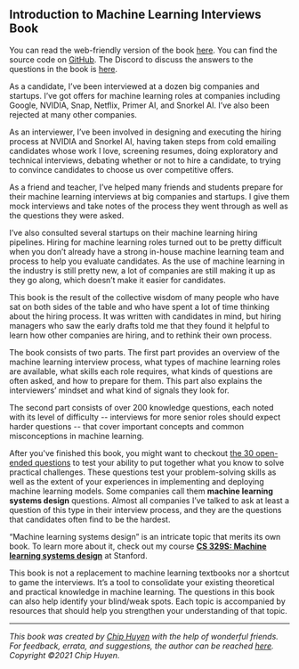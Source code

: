 ## Introduction to Machine Learning Interviews Book

You can read the web-friendly version of the book [here](https://huyenchip.com/ml-interviews-book/). You can find the source code on [GitHub](https://github.com/chiphuyen/ml-interviews-book). The Discord to discuss the answers to the questions in the book is [here](https://discord.gg/XjDNDSEYjh).

As a candidate, I’ve been interviewed at a dozen big companies and startups. I’ve got offers for machine learning roles at companies including Google, NVIDIA, Snap, Netflix, Primer AI, and Snorkel AI. I’ve also been rejected at many other companies.

As an interviewer, I’ve been involved in designing and executing the hiring process at NVIDIA and Snorkel AI, having taken steps from cold emailing candidates whose work I love, screening resumes, doing exploratory and technical interviews, debating whether or not to hire a candidate, to trying to convince candidates to choose us over competitive offers.

As a friend and teacher, I’ve helped many friends and students prepare for their machine learning interviews at big companies and startups. I give them mock interviews and take notes of the process they went through as well as the questions they were asked.

I’ve also consulted several startups on their machine learning hiring pipelines. Hiring for machine learning roles turned out to be pretty difficult when you don’t already have a strong in-house machine learning team and process to help you evaluate candidates. As the use of machine learning in the industry is still pretty new, a lot of companies are still making it up as they go along, which doesn’t make it easier for candidates.

This book is the result of the collective wisdom of many people who have sat on both sides of the table and who have spent a lot of time thinking about the hiring process. It was written with candidates in mind, but hiring managers who saw the early drafts told me that they found it helpful to learn how other companies are hiring, and to rethink their own process.

The book consists of two parts. The first part provides an overview of the machine learning interview process, what types of machine learning roles are available, what skills each role requires, what kinds of questions are often asked, and how to prepare for them. This part also explains the interviewers’ mindset and what kind of signals they look for.

The second part consists of over 200 knowledge questions, each noted with its level of difficulty -- interviews for more senior roles should expect harder questions -- that cover important concepts and common misconceptions in machine learning.

After you've finished this book, you might want to checkout [the 30 open-ended questions](https://huyenchip.com/machine-learning-systems-design/toc.html) to test your ability to put together what you know to solve practical challenges. These questions test your problem-solving skills as well as the extent of your experiences in implementing and deploying machine learning models. Some companies call them **machine learning systems design** questions. Almost all companies I’ve talked to ask at least a question of this type in their interview process, and they are the questions that candidates often find to be the hardest.

“Machine learning systems design” is an intricate topic that merits its own book. To learn more about it, check out my course [**CS 329S: Machine learning systems design**](https://stanford-cs329s.github.io/) at Stanford.

This book is not a replacement to machine learning textbooks nor a shortcut to game the interviews. It’s a tool to consolidate your existing theoretical and practical knowledge in machine learning. The questions in this book can also help identify your blind/weak spots. Each topic is accompanied by resources that should help you strengthen your understanding of that topic.

---
*This book was created by [Chip Huyen](https://huyenchip.com) with the help of wonderful friends. For feedback, errata, and suggestions, the author can be reached [here](https://huyenchip.com/communication/). Copyright ©2021 Chip Huyen.*
